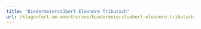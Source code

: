 ```yaml
---
title: "Biedermeierstüberl Eleonore Tributsch"
url: /klagenfurt-am-woerthersee/biedermeierstueberl-eleonore-tributsch/
---
```

